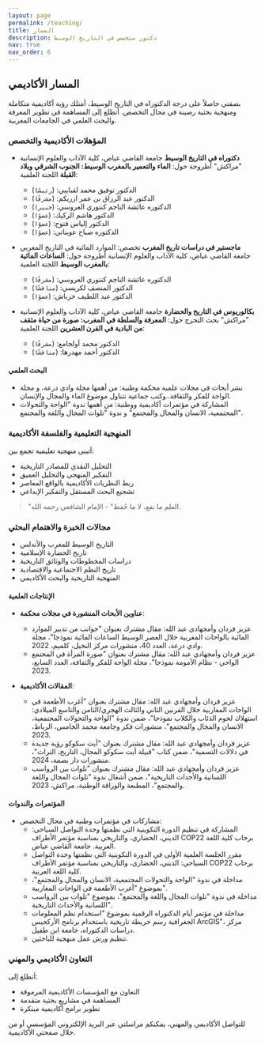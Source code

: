 ```yaml
---
layout: page
permalink: /teaching/
title: المسار
description: دكتور متخصص في التاريخ الوسيط
nav: true
nav_order: 6
---
```


## المسار الأكاديمي

بصفتي حاصلاً على درجة الدكتوراه في التاريخ الوسيط، أمتلك رؤية أكاديمية متكاملة ومنهجية بحثية رصينة في مجال التخصص. أتطلع إلى المساهمة في تطوير المعرفة والبحث العلمي في الجامعات المغربية.

### المؤهلات الأكاديمية والتخصص

- **دكتوراه في التاريخ الوسيط**
  جامعة القاضي عياض، كلية الآداب والعلوم الإنسانية "مراكش"
  أطروحة حول: **الماء والتعمير بالمغرب الوسيط: الجنوب الشرقي وبلاد القبلة**
  اللجنة العلمية:

  - الدكتور توفيق محمد لقبايبي: (`رئيسًا`)
  - الدكتور عبد الرزاق بن عمر ازريكم: (`مشرفًا`)
  - الدكتوره عائشة الناجم كنتوري العروسي: (`خبيرا`)
  - الدكتور هاشم الركيك: (`عضوًا`)
  - الدكتور إلياس فتوح: (`عضوًا`)
  - الدكتوره صباح عويناتي: (`عضوًا`)

- **ماجستير في دراسات تاريخ المغرب**
  تخصص: الموارد المائية في التاريخ المغربي
  جامعة القاضي عياض، كلية الآداب والعلوم الإنسانية
  أطروحة حول: **الساعات المائية بالمغرب الوسيط**
  اللجنة العلمية:

  - الدكتوره عائشة الناجم كنتوري العروسي: (`مشرفًا`)
  - الدكتور المنصف لكريسي: (`مناقشًا`)
  - الدكتور عبد اللطيف خرباش: (`عضوًا`)

- **بكالوريوس في التاريخ والحضارة**
  جامعة القاضي عياض، كلية الآداب والعلوم الإنسانية "مراكش"
  بحث التخرج حول: **المعرفة والسلطة في المغرب: صورة من حياة مثقف من البادية في القرن العشرين**
  اللجنة العلمية:
  - الدكتور محمد أولجامع: (`مشرفًا`)
  - الدكتور أحمد مهدرها: (`مناقشًا`)

#### البحث العلمي

- نشر أبحاث في مجلات علمية محكمة وطنية: من أهمها مجلة وادي درعة، و مجلة الواحة للفكر والثقافة..وكتب جماعية تتناول موضوع الماء والمجال والإنسان.
- المشاركة في مؤتمرات أكاديمية ووطنية: من أهمها ندوة "الواحة والتحولات المجتمعية، الانسان والمجال والمجتمع" و ندوة "تلوات المجال واللغة والمجتمع".

### المنهجية التعليمية والفلسفة الأكاديمية

أتبنى منهجية تعليمية تجمع بين:

- التحليل النقدي للمصادر التاريخية
- التفكير المنهجي والتحليل العميق
- ربط النظريات الأكاديمية بالواقع المعاصر
- تشجيع البحث المستقل والتفكير الإبداعي

> "العلم ما نفع، لا ما حُفظ" - الإمام الشافعي رحمه الله.

### مجالات الخبرة والاهتمام البحثي

- التاريخ الوسيط للمغرب والأندلس
- تاريخ الحضارة الإسلامية
- دراسات المخطوطات والوثائق التاريخية
- تاريخ النظم الاجتماعية والاقتصادية
- المنهجية التاريخية والبحث الأكاديمي

#### الإنتاجات العلمية

- **عناوين الأبحاث المنشورة في مجلات محكمة**:
  - عزيز فردان وأمجهادي عبد الله: مقال مشترك بعنوان "جوانب من تدبير الموارد المائية بالواحات المغربية خلال العصر الوسيط الساعات المائية نموذجا"، مجلة وادي درعة، العدد 40، منشورات مركز النخيل، كلميم، 2022.
  - عزيز فردان وأمجهادي عبد الله: مقال مشترك بعنوان "صورة المرأة في المجتمع الواحي - نظام الأمومة نموذجا"، مجلة الواحة للفكر والثقافة، العدد السابع، 2023.

- **المقالات الأكاديمية**:
  - عزيز فردان وأمجهادي عبد الله: مقال مشترك بعنوان "أغرب الأطعمة في الواحات المغاربية خلال القرنين الثاني والثالث الهجري/الثامن والتاسع الميلادي: استهلاك لحوم الذئاب والكلاب نموذجا"، ضمن ندوة "الواحة والتحولات المجتمعية، الانسان والمجال والمجتمع"، منشورات فكر وجامعة محمد الخامس، الرباط، 2023.
  - عزيز فردان وأمجهادي عبد الله: مقال مشترك بعنوان "أيت سكوكو رؤية جديدة في دلالات التسمية"، ضمن كتاب "قبيلة أيت سكوكو المجال، التاريخ، التراث"، منشورات دار بصمة، 2024.
  - عزيز فردان وأمجهادي عبد الله: مقال مشترك بعنوان "تلوات بين الرواسب اللسانية والأحداث التاريخية"، ضمن أشغال ندوة "تلوات المجال واللغة والمجتمع"، المطبعة والوراقة الوطنية، مراكش، 2023.

#### المؤتمرات والندوات

- مشاركات في مؤتمرات وطنية في مجال التخصص:
  - المشاركة في تنظيم الدورة التكوينية التي نظمتها وحدة التواصل السياحي: الديني، الحضاري، والتاريخي بمناسبة مؤتمر الأطراف COP22 برحاب كلية اللغة العربية. جامعة القاضي عياض.
  - مقرر الجلسة العلمية الأولى في الدورة التكوينية التي نظمتها وحدة التواصل السياحي: الديني، الحضاري، والتاريخي بمناسبة مؤتمر الأطراف COP22 برحاب كلية اللغة العربية.
  - مداخلة في ندوة "الواحة والتحولات المجتمعية، الانسان والمجال والمجتمع"، بموضوع "أغرب الأطعمة في الواحات المغاربية".
  - مداخلة في ندوة "تلوات المجال واللغة والمجتمع"، بموضوع "تلوات بين الرواسب اللسانية والأحداث التاريخية".
  - مداخلة في مؤتمر أيام الدكتوراه الرقمية بموضوع "استخدام نظم المعلومات الجغرافية رسم خريطة تاريخية باستخدام برنامج الأركجيس ArcGIS"، مركز دراسات الدكتوراه، جامعة ابن طفيل.
  - تنظيم ورش عمل منهجية للباحثين.

### التعاون الأكاديمي والمهني

أتطلع إلى:

- التعاون مع المؤسسات الأكاديمية المرموقة
- المساهمة في مشاريع بحثية متقدمة
- تطوير برامج أكاديمية مبتكرة

للتواصل الأكاديمي والمهني، يمكنكم مراسلتي عبر البريد الإلكتروني المؤسسي أو من خلال صفحتي الأكاديمية.
````

